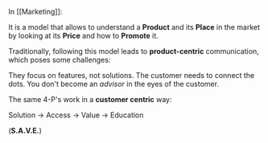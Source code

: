 In [[Marketing]]: 

It is a model that allows to understand a **Product** and its **Place** in the market by looking at its **Price** and how to **Promote** it. 

Traditionally, following this model leads to **product-centric** communication, which poses some challenges: 

They focus on features, not solutions. The customer needs to connect the dots. You don't become an *advisor* in the eyes of the customer. 

The same 4-P's work in a **customer centric** way: 

Solution -> Access -> Value -> Education

(**S.A.V.E.**)
